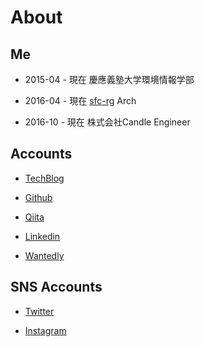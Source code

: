 
<!-- Global site tag (gtag.js) - Google Analytics -->
<script async src="https://www.googletagmanager.com/gtag/js?id=UA-105143295-2"></script>
<script>
  window.dataLayer = window.dataLayer || [];
  function gtag(){dataLayer.push(arguments);}
  gtag('js', new Date());

  gtag('config', 'UA-105143295-2');
</script>

# About

## Me

+ 2015-04 - 現在 慶應義塾大学環境情報学部

+ 2016-04 - 現在 [sfc-rg](https://rg.sfc.keio.ac.jp/) Arch

+ 2016-10 - 現在 株式会社Candle Engineer

## Accounts

+ [TechBlog](http://www.ishikawa.tech/)

+ [Github](https://github.com/dooooooooinggggg)

+ [Qiita](https://qiita.com/dooooooooinggggg)

+ [Linkedin](https://www.linkedin.com/in/tatsunori-ishikawa/)

+ [Wantedly](https://www.wantedly.com/users/18456082)

## SNS Accounts

+ [Twitter](https://twitter.com/ggggniooooooood)

+ [Instagram](https://www.instagram.com/dooooooooinggggg/)
